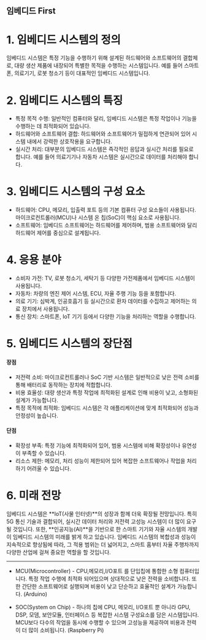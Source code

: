 임베디드 First
----------
# 1. 임베디드 시스템의 정의
임베디드 시스템은 특정 기능을 수행하기 위해 설계된 하드웨어와 소프트웨어의 결합체로, 대량 생산 제품에 내장되어 특별한 목적을 수행하는 시스템입니다. 예를 들어 스마트폰, 의료기기, 로봇 청소기 등이 대표적인 임베디드 시스템입니다​.

# 2. 임베디드 시스템의 특징
* 특정 목적 수행: 일반적인 컴퓨터와 달리, 임베디드 시스템은 특정 작업이나 기능을 수행하는 데 최적화되어 있습니다​.
* 하드웨어와 소프트웨어 결합: 하드웨어와 소프트웨어가 밀접하게 연관되어 있어 시스템 내에서 강력한 상호작용을 요구합니다​.
* 실시간 처리: 대부분의 임베디드 시스템은 즉각적인 응답과 실시간 처리를 필요로 합니다. 예를 들어 의료기기나 자동차 시스템은 실시간으로 데이터를 처리해야 합니다​.
# 3. 임베디드 시스템의 구성 요소
* 하드웨어: CPU, 메모리, 입출력 포트 등의 기본 컴퓨터 구성 요소들이 사용됩니다. 마이크로컨트롤러(MCU)나 시스템 온 칩(SoC)이 핵심 요소로 사용됩니다​.
* 소프트웨어: 임베디드 소프트웨어는 하드웨어를 제어하며, 범용 소프트웨어와 달리 하드웨어 제어를 중심으로 설계됩니다​.

# 4. 응용 분야
* 소비자 가전: TV, 로봇 청소기, 세탁기 등 다양한 가전제품에서 임베디드 시스템이 사용됩니다.
* 자동차: 차량의 엔진 제어 시스템, ECU, 자율 주행 기능 등을 포함합니다​.
* 의료 기기: 심박계, 인공호흡기 등 실시간으로 환자 데이터를 수집하고 제어하는 의료 장치에서 사용됩니다​.
* 통신 장치: 스마트폰, IoT 기기 등에서 다양한 기능을 처리하는 역할을 수행합니다​.
# 5. 임베디드 시스템의 장단점
#### 장점
+ 저전력 소비: 마이크로컨트롤러나 SoC 기반 시스템은 일반적으로 낮은 전력 소비를 통해 배터리로 동작하는 장치에 적합합니다.
+ 비용 효율성: 대량 생산과 특정 작업에 최적화된 설계로 인해 비용이 낮고, 소형화된 설계가 가능합니다.
+ 특정 목적에 최적화: 임베디드 시스템은 각 애플리케이션에 맞게 최적화되어 성능과 안정성이 높습니다​.
#### 단점
+ 확장성 부족: 특정 기능에 최적화되어 있어, 범용 시스템에 비해 확장성이나 유연성이 부족할 수 있습니다​.
+ 리소스 제한: 메모리, 처리 성능이 제한되어 있어 복잡한 소프트웨어나 작업을 처리하기 어려울 수 있습니다​.
# 6. 미래 전망
임베디드 시스템은 **IoT(사물 인터넷)**의 성장과 함께 더욱 확장될 전망입니다. 특히 5G 통신 기술과 결합되어, 실시간 데이터 처리와 저전력 고성능 시스템이 더 많이 요구될 것입니다. 
또한, **인공지능(AI)**을 기반으로 한 스마트 기기와 자율 시스템의 개발이 임베디드 시스템의 미래를 밝게 하고 있습니다​.
임베디드 시스템의 복합성과 성능이 지속적으로 향상됨에 따라, 그 적용 범위는 더 넓어지고, 스마트 홈부터 자율 주행차까지 다양한 산업에 걸쳐 중요한 역할을 할 것입니다.

***

- MCU(Microcontroller) - CPU,메모리,I/O포트 를 단입칩에 통합한 소형 컴퓨터입니다. 특정 작업 수행에 최적화 되어있으며 상대적으로 낮은 전력을 소비합니다. 또한 간단한 소프트웨어로 실행되며 비용이 낮고 단순하고 효율적인 설계가 가능합니다. (Arduino)
* SOC(System on Chip) - 하나의 칩에 CPU, 메모리, I/O포트 뿐 아니라 GPU, DSP, 모뎀, 보안모듈, 인터페이스 등 복잡한 시스템 구성요소를 담은 시스템입니다. MCU보다 다수의 작업을 동시에 수행할 수 있으며 고성능을 제공하여 비용과 전력이 더 많이 소비됩니다. (Raspberry Pi)
